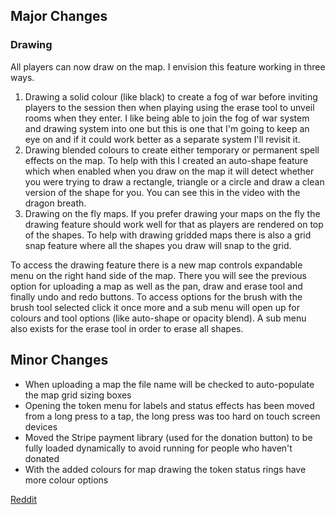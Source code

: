 ## Major Changes

### Drawing

All players can now draw on the map. I envision this feature working in three ways.

1. Drawing a solid colour (like black) to create a fog of war before inviting players to the session then when playing using the erase tool to unveil rooms when they enter. I like being able to join the fog of war system and drawing system into one but this is one that I'm going to keep an eye on and if it could work better as a separate system I'll revisit it.
2. Drawing blended colours to create either temporary or permanent spell effects on the map. To help with this I created an auto-shape feature which when enabled when you draw on the map it will detect whether you were trying to draw a rectangle, triangle or a circle and draw a clean version of the shape for you. You can see this in the video with the dragon breath.
3. Drawing on the fly maps. If you prefer drawing your maps on the fly the drawing feature should work well for that as players are rendered on top of the shapes. To help with drawing gridded maps there is also a grid snap feature where all the shapes you draw will snap to the grid.

To access the drawing feature there is a new map controls expandable menu on the right hand side of the map. There you will see the previous option for uploading a map as well as the pan, draw and erase tool and finally undo and redo buttons.
To access options for the brush with the brush tool selected click it once more and a sub menu will open up for colours and tool options (like auto-shape or opacity blend). A sub menu also exists for the erase tool in order to erase all shapes.

## Minor Changes

- When uploading a map the file name will be checked to auto-populate the map grid sizing boxes
- Opening the token menu for labels and status effects has been moved from a long press to a tap, the long press was too hard on touch screen devices
- Moved the Stripe payment library (used for the donation button) to be fully loaded dynamically to avoid running for people who haven't donated
- With the added colours for map drawing the token status rings have more colour options

[Reddit](https://www.reddit.com/r/OwlbearRodeo/comments/g5d00w/beta_v110_release_drawing_and_fog_of_war/)
